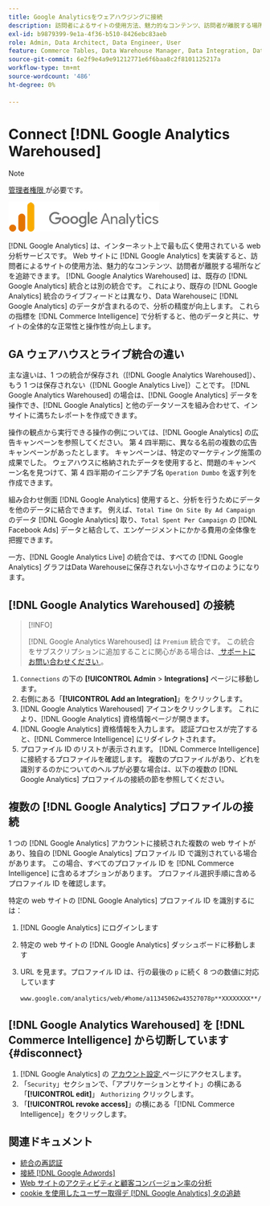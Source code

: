 ```yaml
---
title: Google Analyticsをウェアハウジングに接続
description: 訪問者によるサイトの使用方法、魅力的なコンテンツ、訪問者が離脱する場所などをトラッキングする方法を説明します。
exl-id: b9879399-9e1a-4f36-b510-8426ebc83aeb
role: Admin, Data Architect, Data Engineer, User
feature: Commerce Tables, Data Warehouse Manager, Data Integration, Data Import/Export
source-git-commit: 6e2f9e4a9e91212771e6f6baa8c2f8101125217a
workflow-type: tm+mt
source-wordcount: '486'
ht-degree: 0%

---
```


# Connect [!DNL Google Analytics Warehoused]

>[!NOTE]
>
>[ 管理者権限 ](../../../administrator/user-management/user-management.md) が必要です。

![](../../../assets/google-analytics-logo.png)

[!DNL Google Analytics] は、インターネット上で最も広く使用されている web 分析サービスです。 Web サイトに [!DNL Google Analytics] を実装すると、訪問者によるサイトの使用方法、魅力的なコンテンツ、訪問者が離脱する場所などを追跡できます。 [!DNL Google Analytics Warehoused] は、既存の [!DNL Google Analytics] 統合とは別の統合です。 これにより、既存の [!DNL Google Analytics] 統合のライブフィードとは異なり、Data Warehouseに [!DNL Google Analytics] のデータが含まれるので、分析の精度が向上します。 これらの指標を [!DNL Commerce Intelligence] で分析すると、他のデータと共に、サイトの全体的な正常性と操作性が向上します。

## GA ウェアハウスとライブ統合の違い

主な違いは、1 つの統合が保存され（[!DNL Google Analytics Warehoused]）、もう 1 つは保存されない（[!DNL Google Analytics Live]）ことです。 [!DNL Google Analytics Warehoused] の場合は、[!DNL Google Analytics] データを操作でき、[!DNL Google Analytics] と他のデータソースを組み合わせて、インサイトに満ちたレポートを作成できます。

操作の観点から実行できる操作の例については、[!DNL Google Analytics] の広告キャンペーンを参照してください。 第 4 四半期に、異なる名前の複数の広告キャンペーンがあったとします。 キャンペーンは、特定のマーケティング施策の成果でした。 ウェアハウスに格納されたデータを使用すると、問題のキャンペーン名を見つけて、第 4 四半期のイニシアチブ名 `Operation Dumbo` を返す列を作成できます。

組み合わせ側面 [!DNL Google Analytics] 使用すると、分析を行うためにデータを他のデータに結合できます。 例えば、`Total Time On Site By Ad Campaign` のデータ [!DNL Google Analytics] 取り、`Total Spent Per Campaign` の [!DNL Facebook Ads] データと結合して、エンゲージメントにかかる費用の全体像を把握できます。

一方、[!DNL Google Analytics Live] の統合では、すべての [!DNL Google Analytics] グラフはData Warehouseに保存されない小さなサイロのようになります。

## [!DNL Google Analytics Warehoused] の接続

>[!INFO]
>
>[!DNL Google Analytics Warehoused] は `Premium` 統合です。 この統合をサブスクリプションに追加することに関心がある場合は、[ サポートにお問い合わせください ](https://experienceleague.adobe.com/docs/commerce-knowledge-base/kb/troubleshooting/miscellaneous/mbi-service-policies.html)。

1. `Connections` の下の **[!UICONTROL Admin** > **Integrations]** ページに移動します。
1. 右側にある「**[!UICONTROL Add an Integration]**」をクリックします。
1. [!DNL Google Analytics Warehoused] アイコンをクリックします。 これにより、[!DNL Google Analytics] 資格情報ページが開きます。
1. [!DNL Google Analytics] 資格情報を入力します。 認証プロセスが完了すると、[!DNL Commerce Intelligence] にリダイレクトされます。
1. プロファイル ID のリストが表示されます。 [!DNL Commerce Intelligence] に接続するプロファイルを確認します。 複数のプロファイルがあり、どれを識別するのかについてのヘルプが必要な場合は、以下の複数の [!DNL Google Analytics] プロファイルの接続の節を参照してください。

## 複数の [!DNL Google Analytics] プロファイルの接続

1 つの [!DNL Google Analytics] アカウントに接続された複数の web サイトがあり、独自の [!DNL Google Analytics] プロファイル ID で識別されている場合があります。 この場合、すべてのプロファイル ID を [!DNL Commerce Intelligence] に含めるオプションがあります。 プロファイル選択手順に含めるプロファイル ID を確認します。

特定の web サイトの [!DNL Google Analytics] プロファイル ID を識別するには：

1. [!DNL Google Analytics] にログインします
1. 特定の web サイトの [!DNL Google Analytics] ダッシュボードに移動します
1. URL を見ます。プロファイル ID は、行の最後の `p` に続く 8 つの数値に対応しています

   `www.google.com/analytics/web/#home/a11345062w43527078p**XXXXXXXX**/`

## [!DNL Google Analytics Warehoused] を [!DNL Commerce Intelligence] から切断しています {#disconnect}

1. [!DNL Google Analytics] の [ アカウント設定 ](https://myaccount.google.com/intro) ページにアクセスします。
1. 「`Security`」セクションで、「アプリケーションとサイト」の横にある「**[!UICONTROL edit]**」 `Authorizing` クリックします。
1. 「**[!UICONTROL revoke access]**」の横にある「[!DNL Commerce Intelligence]」をクリックします。

## 関連ドキュメント

* [ 統合の再認証 ](https://experienceleague.adobe.com/docs/commerce-knowledge-base/kb/how-to/mbi-reauthenticating-integrations.html)
* [接続  [!DNL Google Adwords]](../integrations/google-adwords.md)
* [Web サイトのアクティビティと顧客コンバージョン率の分析](../../analysis/web-act-cust-conversion.md)
* [cookie を使用したユーザー取得デ  [!DNL Google Analytics]  タの追跡](../../analysis/google-track-user-acq.md)
